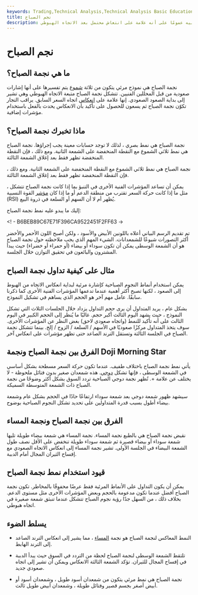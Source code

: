 ```yaml
---
keywords: Trading,Technical Analysis,Technical Analysis Basic Education
title: نجم الصباح
description: نجمة الصباح هي نموذج شمعدان صعودي في مخطط الأسعار. يتكون من ثلاث شموع وينظر إليه عمومًا على أنه علامة على انتعاش محتمل بعد الاتجاه الهبوطي.
---
```


# نجم الصباح
## ما هي نجمة الصباح؟

نجمة الصباح هي نموذج مرئي يتكون من ثلاثة [شموع](/candlestick) يتم تفسيرها على أنها إشارات صعودية من قبل المحللين الفنيين. تتشكل نجمة الصباح متبعة الاتجاه الهبوطي وهي تشير إلى بداية الصعود الصعودي. إنها علامة على [انعكاس](/reversal) اتجاه السعر السابق. يراقب التجار تكوّن نجمة الصباح ثم يسعون للحصول على تأكيد بأن الانعكاس يحدث بالفعل باستخدام مؤشرات إضافية.

## ماذا تخبرك نجمة الصباح؟

نجمة الصباح هي نمط بصري ، لذلك لا توجد حسابات معينة يجب إجراؤها. نجمة الصباح هي نمط ثلاثي الشموع مع النقطة المنخفضة على الشمعة الثانية. ومع ذلك ، فإن النقطة المنخفضة تظهر فقط بعد إغلاق الشمعة الثالثة.

نجمة الصباح هي نمط ثلاثي الشموع مع النقطة المنخفضة على الشمعة الثانية. ومع ذلك ، فإن النقطة المنخفضة تظهر فقط بعد إغلاق الشمعة الثالثة.

يمكن أن تساعد المؤشرات الفنية الأخرى في التنبؤ بما إذا كانت نجمة الصباح تتشكل ، مثل ما إذا كانت حركة السعر تقترب من منطقة الدعم أو ما إذا كان [مؤشر](/rsi) القوة النسبية (RSI) يُظهر أم لا أن السهم أو السلعة في ذروة البيع.

إليك ما يبدو عليه نمط نجمة الصباح:

<! - B6BEB89C67E71F396CA9522451F2FF63 ->

تم تقديم الرسم البياني أعلاه باللونين الأبيض والأسود ، ولكن أصبح اللون الأحمر والأخضر أكثر التصورات شيوعًا للشمعدانات. الشيء المهم الذي يجب ملاحظته حول نجمة الصباح هو أن الشمعة الوسطى يمكن أن تكون سوداء أو بيضاء (أو حمراء أو خضراء) حيث يبدأ المشترون والبائعون في تحقيق التوازن خلال الجلسة.

## مثال على كيفية تداول نجمة الصباح

يمكن استخدام أنماط النجوم الصباحية كإشارة مرئية لبداية انعكاس الاتجاه من الهبوط إلى الصعود ، لكنها تصبح أكثر أهمية عندما تدعمها المؤشرات الفنية الأخرى كما ذكرنا سابقًا. عامل مهم آخر هو الحجم الذي يساهم في تشكيل النموذج.

بشكل عام ، يريد المتداول أن يرى حجم التداول يزداد خلال الجلسات الثلاث التي تشكل النموذج ، حيث يشهد اليوم الثالث أكبر حجم. غالبًا ما يُنظر إلى الحجم الكبير في اليوم الثالث على أنه تأكيد للنمط (واتجاه صعودي لاحق) بغض النظر عن المؤشرات الأخرى. سوف يتخذ المتداول مركزًا صعوديًا في الأسهم / السلعة / الزوج / إلخ. بينما تتشكل نجمة الصباح في الجلسة الثالثة وتستقل الترند الصاعد حتى تظهر مؤشرات على انعكاس آخر.

## الفرق بين نجمة الصباح ونجمة Doji Morning Star

يأتي نمط نجمة الصباح باختلاف طفيف. عندما تكون حركة السعر مسطحة بشكل أساسي في الشمعة الوسطى ، فإنها تشكل [دوجي](/doji). هذه شمعدان صغير بدون فتائل ملحوظة - لا يختلف عن علامة +. تُظهر نجمة دوجي الصباحية تردد السوق بشكل أكثر وضوحًا من نجمة الصباح ذات الشمعة المتوسطة السميكة.

سيشهد ظهور شمعة دوجي بعد شمعة سوداء ارتفاعًا حادًا في الحجم بشكل عام وشمعة بيضاء أطول بسبب قدرة المتداولين على تحديد تشكل النجوم الصباحية بوضوح.

## الفرق بين نجمة الصباح ونجمة المساء

نقيض نجمة الصباح هي بالطبع نجمة المساء. نجمة المساء هي شمعة بيضاء طويلة تليها شمعة سوداء أو بيضاء قصيرة ثم شمعة سوداء طويلة تنخفض على الأقل نصف طول الشمعة البيضاء في الجلسة الأولى. تشير نجمة المساء إلى انعكاس الاتجاه الصعودي مع إفساح الثيران المجال أمام الدببة.

## قيود استخدام نمط نجمة الصباح

يمكن أن يكون التداول على الأنماط المرئية فقط عرضًا محفوفًا بالمخاطر. تكون نجمة الصباح أفضل عندما تكون مدعومة بالحجم وبعض المؤشرات الأخرى مثل مستوى الدعم. بخلاف ذلك ، من السهل جدًا رؤية نجوم الصباح تتشكل عندما تنبثق شمعة صغيرة في اتجاه هبوطي.

## يسلط الضوء

- النمط المعاكس لنجمة الصباح هو نجمة [المساء](/eveningstar) ، مما يشير إلى انعكاس الترند الصاعد إلى الترند الهابط.

- تلتقط الشمعة الوسطى لنجمة الصباح لحظة من التردد في السوق حيث يبدأ الدببة في إفساح المجال للثيران. تؤكد الشمعة الثالثة الانعكاس ويمكن أن تشير إلى اتجاه صعودي جديد.

- نجمة الصباح هي نمط مرئي يتكون من شمعدان أسود طويل ، وشمعدان أسود أو أبيض أصغر بجسم قصير وفتائل طويلة ، وشمعدان أبيض طويل ثالث.

